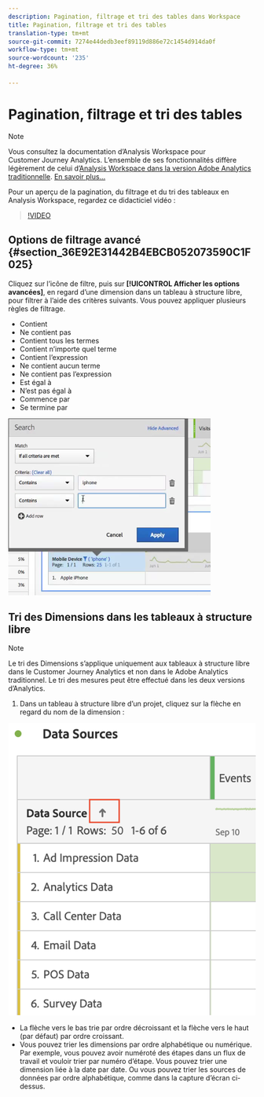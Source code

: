 ```yaml
---
description: Pagination, filtrage et tri des tables dans Workspace
title: Pagination, filtrage et tri des tables
translation-type: tm+mt
source-git-commit: 7274e44dedb3eef89119d886e72c1454d914da0f
workflow-type: tm+mt
source-wordcount: '235'
ht-degree: 36%

---
```



# Pagination, filtrage et tri des tables

>[!NOTE]
>
>Vous consultez la documentation d’Analysis Workspace pour Customer Journey Analytics. L’ensemble de ses fonctionnalités diffère légèrement de celui d’[Analysis Workspace dans la version Adobe Analytics traditionnelle](https://docs.adobe.com/content/help/fr-FR/analytics/analyze/analysis-workspace/home.html). [En savoir plus...](/help/getting-started/cja-aa.md)

Pour un aperçu de la pagination, du filtrage et du tri des tableaux en Analysis Workspace, regardez ce didacticiel vidéo :

>[!VIDEO](https://video.tv.adobe.com/v/23968)

## Options de filtrage avancé {#section_36E92E31442B4EBCB052073590C1F025}

Cliquez sur l’icône de filtre, puis sur **[!UICONTROL Afficher les options avancées]**, en regard d’une dimension dans un tableau à structure libre, pour filtrer à l’aide des critères suivants. Vous pouvez appliquer plusieurs règles de filtrage.

* Contient
* Ne contient pas
* Contient tous les termes
* Contient n’importe quel terme
* Contient l’expression
* Ne contient aucun terme
* Ne contient pas l’expression
* Est égal à
* N’est pas égal à
* Commence par
* Se termine par

![](assets/advanced-filter.png)

## Tri des Dimensions dans les tableaux à structure libre

>[!NOTE]
>
>Le tri des Dimensions s’applique uniquement aux tableaux à structure libre dans le Customer Journey Analytics et non dans le Adobe Analytics traditionnel. Le tri des mesures peut être effectué dans les deux versions d’Analytics.

1. Dans un tableau à structure libre d’un projet, cliquez sur la flèche en regard du nom de la dimension :

![](assets/sort-dimensions.png)

* La flèche vers le bas trie par ordre décroissant et la flèche vers le haut (par défaut) par ordre croissant.
* Vous pouvez trier les dimensions par ordre alphabétique ou numérique. Par exemple, vous pouvez avoir numéroté des étapes dans un flux de travail et vouloir trier par numéro d’étape. Vous pouvez trier une dimension liée à la date par date. Ou vous pouvez trier les sources de données par ordre alphabétique, comme dans la capture d’écran ci-dessus.
